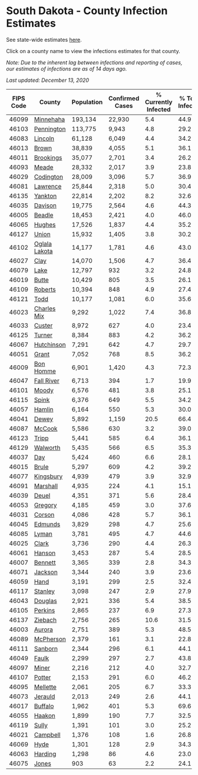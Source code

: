 # South Dakota - County Infection Estimates

See state-wide estimates [here](/infections/us-sd).

Click on a county name to view the infections estimates for that county.

*Note: Due to the inherent lag between infections and reporting of cases, our estimates of infections are as of 14 days ago.*

*Last updated: December 13, 2020*

|   FIPS Code |                         County |   Population |   Confirmed Cases |   % Currently Infected |   % Total Infected |
|-------------|--------------------------------|--------------|-------------------|------------------------|--------------------|
|       46099 |         [Minnehaha](minnehaha) |      193,134 |            22,930 |                    5.4 |               44.9 |
|       46103 |       [Pennington](pennington) |      113,775 |             9,943 |                    4.8 |               29.2 |
|       46083 |             [Lincoln](lincoln) |       61,128 |             6,049 |                    4.4 |               34.2 |
|       46013 |                 [Brown](brown) |       38,839 |             4,055 |                    5.1 |               36.1 |
|       46011 |         [Brookings](brookings) |       35,077 |             2,701 |                    3.4 |               26.2 |
|       46093 |                 [Meade](meade) |       28,332 |             2,017 |                    3.9 |               23.8 |
|       46029 |         [Codington](codington) |       28,009 |             3,096 |                    5.7 |               36.9 |
|       46081 |           [Lawrence](lawrence) |       25,844 |             2,318 |                    5.0 |               30.4 |
|       46135 |             [Yankton](yankton) |       22,814 |             2,202 |                    8.2 |               32.6 |
|       46035 |             [Davison](davison) |       19,775 |             2,564 |                    4.6 |               44.3 |
|       46005 |               [Beadle](beadle) |       18,453 |             2,421 |                    4.0 |               46.0 |
|       46065 |               [Hughes](hughes) |       17,526 |             1,837 |                    4.4 |               35.2 |
|       46127 |                 [Union](union) |       15,932 |             1,405 |                    3.8 |               30.2 |
|       46102 | [Oglala Lakota](oglala-lakota) |       14,177 |             1,781 |                    4.6 |               43.0 |
|       46027 |                   [Clay](clay) |       14,070 |             1,506 |                    4.7 |               36.4 |
|       46079 |                   [Lake](lake) |       12,797 |               932 |                    3.2 |               24.8 |
|       46019 |                 [Butte](butte) |       10,429 |               805 |                    3.5 |               26.1 |
|       46109 |             [Roberts](roberts) |       10,394 |               848 |                    4.9 |               27.4 |
|       46121 |                   [Todd](todd) |       10,177 |             1,081 |                    6.0 |               35.6 |
|       46023 |     [Charles Mix](charles-mix) |        9,292 |             1,022 |                    7.4 |               36.8 |
|       46033 |               [Custer](custer) |        8,972 |               627 |                    4.0 |               23.4 |
|       46125 |               [Turner](turner) |        8,384 |               883 |                    4.2 |               36.2 |
|       46067 |       [Hutchinson](hutchinson) |        7,291 |               642 |                    4.7 |               29.7 |
|       46051 |                 [Grant](grant) |        7,052 |               768 |                    8.5 |               36.2 |
|       46009 |         [Bon Homme](bon-homme) |        6,901 |             1,420 |                    4.3 |               72.3 |
|       46047 |       [Fall River](fall-river) |        6,713 |               394 |                    1.7 |               19.9 |
|       46101 |                 [Moody](moody) |        6,576 |               481 |                    3.8 |               25.1 |
|       46115 |                 [Spink](spink) |        6,376 |               649 |                    5.5 |               34.2 |
|       46057 |               [Hamlin](hamlin) |        6,164 |               550 |                    5.3 |               30.0 |
|       46041 |                 [Dewey](dewey) |        5,892 |             1,159 |                   20.5 |               66.4 |
|       46087 |               [McCook](mccook) |        5,586 |               630 |                    3.2 |               39.0 |
|       46123 |                 [Tripp](tripp) |        5,441 |               585 |                    6.4 |               36.1 |
|       46129 |           [Walworth](walworth) |        5,435 |               566 |                    6.5 |               35.3 |
|       46037 |                     [Day](day) |        5,424 |               460 |                    6.6 |               28.1 |
|       46015 |                 [Brule](brule) |        5,297 |               609 |                    4.2 |               39.2 |
|       46077 |         [Kingsbury](kingsbury) |        4,939 |               479 |                    3.9 |               32.9 |
|       46091 |           [Marshall](marshall) |        4,935 |               224 |                    4.1 |               15.1 |
|       46039 |                 [Deuel](deuel) |        4,351 |               371 |                    5.6 |               28.4 |
|       46053 |             [Gregory](gregory) |        4,185 |               459 |                    3.0 |               37.6 |
|       46031 |               [Corson](corson) |        4,086 |               428 |                    5.7 |               36.1 |
|       46045 |             [Edmunds](edmunds) |        3,829 |               298 |                    4.7 |               25.6 |
|       46085 |                 [Lyman](lyman) |        3,781 |               495 |                    4.7 |               44.6 |
|       46025 |                 [Clark](clark) |        3,736 |               290 |                    4.4 |               26.3 |
|       46061 |               [Hanson](hanson) |        3,453 |               287 |                    5.4 |               28.5 |
|       46007 |             [Bennett](bennett) |        3,365 |               339 |                    2.8 |               34.3 |
|       46071 |             [Jackson](jackson) |        3,344 |               240 |                    3.9 |               23.6 |
|       46059 |                   [Hand](hand) |        3,191 |               299 |                    2.5 |               32.4 |
|       46117 |             [Stanley](stanley) |        3,098 |               247 |                    2.9 |               27.9 |
|       46043 |             [Douglas](douglas) |        2,921 |               336 |                    5.4 |               38.5 |
|       46105 |             [Perkins](perkins) |        2,865 |               237 |                    6.9 |               27.3 |
|       46137 |             [Ziebach](ziebach) |        2,756 |               265 |                   10.6 |               31.5 |
|       46003 |               [Aurora](aurora) |        2,751 |               389 |                    5.3 |               48.5 |
|       46089 |         [McPherson](mcpherson) |        2,379 |               161 |                    3.1 |               22.8 |
|       46111 |             [Sanborn](sanborn) |        2,344 |               296 |                    6.1 |               44.1 |
|       46049 |                 [Faulk](faulk) |        2,299 |               297 |                    2.7 |               43.8 |
|       46097 |                 [Miner](miner) |        2,216 |               212 |                    4.0 |               32.7 |
|       46107 |               [Potter](potter) |        2,153 |               291 |                    6.0 |               46.2 |
|       46095 |           [Mellette](mellette) |        2,061 |               205 |                    6.7 |               33.3 |
|       46073 |             [Jerauld](jerauld) |        2,013 |               249 |                    2.6 |               44.1 |
|       46017 |             [Buffalo](buffalo) |        1,962 |               401 |                    5.3 |               69.6 |
|       46055 |               [Haakon](haakon) |        1,899 |               190 |                    7.7 |               32.5 |
|       46119 |                 [Sully](sully) |        1,391 |               101 |                    3.0 |               25.2 |
|       46021 |           [Campbell](campbell) |        1,376 |               108 |                    1.6 |               26.8 |
|       46069 |                   [Hyde](hyde) |        1,301 |               128 |                    2.9 |               34.3 |
|       46063 |             [Harding](harding) |        1,298 |                86 |                    4.6 |               23.0 |
|       46075 |                 [Jones](jones) |          903 |                63 |                    2.2 |               24.1 |